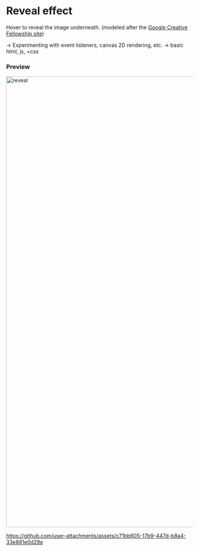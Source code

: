 # Reveal effect

Hover to reveal the image underneath. (modeled after the [Google Creative Fellowship site](https://creativefellowship.google/))

-> Experimenting with event listeners, canvas 2D rendering, etc.
-> basic html, js, +css


### Preview
<img width="2020" height="1218" alt="reveal" src="https://github.com/user-attachments/assets/7020be3f-7ff5-412c-811d-83d95823b736" />

https://github.com/user-attachments/assets/c71bb605-17b9-447d-b8a4-33e891e0d29e


